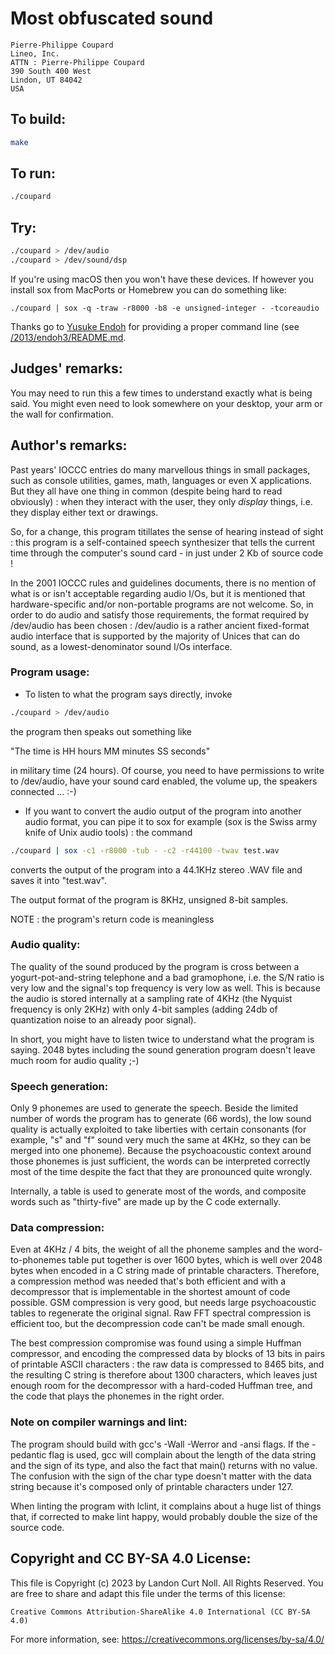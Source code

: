 # Most obfuscated sound

    Pierre-Philippe Coupard
    Lineo, Inc.
    ATTN : Pierre-Philippe Coupard
    390 South 400 West
    Lindon, UT 84042
    USA

## To build:

```sh
make
```

## To run:

```sh
./coupard
```

## Try:

```sh
./coupard > /dev/audio
./coupard > /dev/sound/dsp
```

If you're using macOS then you won't have these devices. If however you install
sox from MacPorts or Homebrew you can do something like:

	./coupard | sox -q -traw -r8000 -b8 -e unsigned-integer - -tcoreaudio

Thanks go to [Yusuke Endoh](/winners.html#Yusuke_Endoh) for providing a proper
command line (see [/2013/endoh3/README.md](2013/endoh3/README.md).

## Judges' remarks:

You may need to run this a few times to understand exactly what is
being said.  You might even need to look somewhere on your desktop,
your arm or the wall for confirmation.

## Author's remarks:

Past years' IOCCC entries do many marvellous things in small packages,
such as console utilities, games, math, languages or even X
applications.  But they all have one thing in common (despite being hard
to read obviously) : when they interact with the user, they only
*display* things, i.e. they display either text or drawings.

So, for a change, this program titillates the sense of hearing instead
of sight : this program is a self-contained speech synthesizer that
tells the current time through the computer's sound card - in just under
2 Kb of source code !

In the 2001 IOCCC rules and guidelines documents, there is no mention of
what is or isn't acceptable regarding audio I/Os, but it is mentioned
that hardware-specific and/or non-portable programs are not welcome. So,
in order to do audio and satisfy those requirements, the format required
by /dev/audio has been chosen : /dev/audio is a rather ancient
fixed-format audio interface that is supported by the majority of Unices
that can do sound, as a lowest-denominator sound I/Os interface.

### Program usage:

* To listen to what the program says directly, invoke

```sh
./coupard > /dev/audio
```

the program then speaks out something like

  "The time is HH hours MM minutes SS seconds"

in military time (24 hours). Of course, you need to have permissions
to write to /dev/audio, have your sound card enabled, the volume up,
the speakers connected ... :-)

* If you want to convert the audio output of the program into another
audio format, you can pipe it to sox for example (sox is the
Swiss army knife of Unix audio tools) : the command

```sh
./coupard | sox -c1 -r8000 -tub - -c2 -r44100 -twav test.wav
```

converts the output of the program into a 44.1KHz stereo .WAV
file and saves it into "test.wav".

The output format of the program is 8KHz, unsigned 8-bit samples.

NOTE : the program's return code is meaningless

### Audio quality:

The quality of the sound produced by the program is cross between a
yogurt-pot-and-string telephone and a bad gramophone, i.e. the S/N
ratio is very low and the signal's top frequency is very low as well.
This is because the audio is stored internally at a sampling rate of
4KHz (the Nyquist frequency is only 2KHz) with only 4-bit samples
(adding 24db of quantization noise to an already poor signal).

In short, you might have to listen twice to understand what the
program is saying. 2048 bytes including the sound generation program
doesn't leave much room for audio quality ;-)

### Speech generation:

Only 9 phonemes are used to generate the speech. Beside the limited
number of words the program has to generate (66 words), the low sound
quality is actually exploited to take liberties with certain
consonants (for example, "s" and "f" sound very much the same at 4KHz,
so they can be merged into one phoneme). Because the psychoacoustic
context around those phonemes is just sufficient, the words can be
interpreted correctly most of the time despite the fact that they are
pronounced quite wrongly.

Internally, a table is used to generate most of the words, and
composite words such as "thirty-five" are made up by the C code
externally.

### Data compression:

Even at 4KHz / 4 bits, the weight of all the phoneme samples and the
word-to-phonemes table put together is over 1600 bytes, which is well
over 2048 bytes when encoded in a C string made of printable
characters.  Therefore, a compression method was needed that's both
efficient and with a decompressor that is implementable in the
shortest amount of code possible. GSM compression is very good, but
needs large psychoacoustic tables to regenerate the original
signal. Raw FFT spectral compression is efficient too, but the
decompression code can't be made small enough.

The best compression compromise was found using a simple Huffman
compressor, and encoding the compressed data by blocks of 13 bits in
pairs of printable ASCII characters : the raw data is compressed to
8465 bits, and the resulting C string is therefore about 1300
characters, which leaves just enough room for the decompressor with a
hard-coded Huffman tree, and the code that plays the phonemes in the
right order.

### Note on compiler warnings and lint:

The program should build with gcc's -Wall -Werror and -ansi flags.  If
the -pedantic flag is used, gcc will complain about the length of the
data string and the sign of its type, and also the fact that main()
returns with no value. The confusion with the sign of the char type
doesn't matter with the data string because it's composed only of
printable characters under 127.

When linting the program with lclint, it complains about a huge list
of things that, if corrected to make lint happy, would probably double
the size of the source code.

## Copyright and CC BY-SA 4.0 License:

This file is Copyright (c) 2023 by Landon Curt Noll.  All Rights Reserved.
You are free to share and adapt this file under the terms of this license:

    Creative Commons Attribution-ShareAlike 4.0 International (CC BY-SA 4.0)

For more information, see: https://creativecommons.org/licenses/by-sa/4.0/
